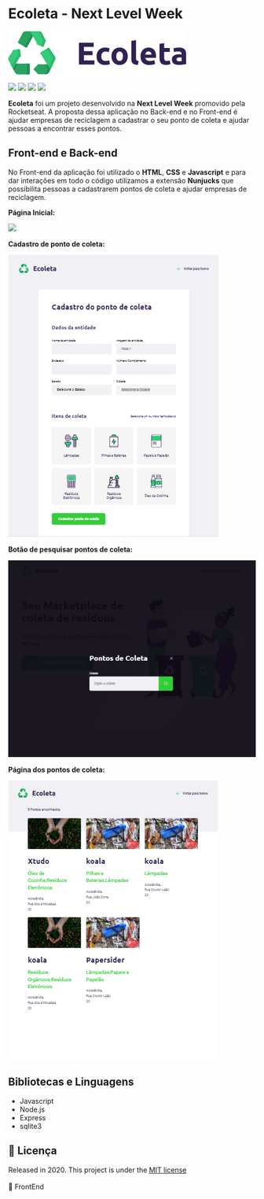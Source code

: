 # Ecoleta - Next Level Week

![](https://raw.githubusercontent.com/Nathan-Andrade/Ecoleta/e65d26abfa437ef4b500f73e402d09feb86f8ae2/Public/assets/icones/logo.svg)

![](https://img.shields.io/github/languages/count/Nathan-Andrade/Ecoleta) ![](https://img.shields.io/github/languages/top/Nathan-Andrade/Ecoleta) ![](https://img.shields.io/github/last-commit/Nathan-Andrade/Ecoleta) ![](https://img.shields.io/github/repo-size/Nathan-Andrade/Ecoleta)

**Ecoleta** foi um projeto desenvolvido na **Next Level Week** promovido pela Rocketseat. A proposta dessa aplicação no Back-end e no Front-end é ajudar empresas de reciclagem a cadastrar o seu ponto de coleta e ajudar pessoas a encontrar esses pontos.

## Front-end e Back-end

No Front-end da aplicação foi utilizado o **HTML**, **CSS** e **Javascript** e para dar interações em todo o código utilizamos a extensão **Nunjucks** que possibilita pessoas a cadastrarem pontos de coleta e ajudar empresas de reciclagem.

**Página Inicial:**

![](https://github.com/Nathan-Andrade/Ecoleta/blob/master/src/github/1%C2%B0Parte%20doProjeto%20da%20Next%20Level%20Week.PNG?raw=true)

**Cadastro de ponto de coleta:**

![](https://github.com/Nathan-Andrade/Ecoleta/blob/master/src/github/page%20cadastro.PNG?raw=true)

**Botão de pesquisar pontos de coleta:**

![](https://github.com/Nathan-Andrade/Ecoleta/blob/master/src/github/search%20cities.PNG?raw=true)

**Página dos pontos de coleta:**

![](https://github.com/jucelania/Ecoleta/blob/master/src/github/page%20pontos%20de%20coleta.PNG?raw=true)

## Bibliotecas e Linguagens

- Javascript
- Node.js
- Express
- sqlite3

## <a id="licenca"></a> 🍏 Licença

Released in 2020. This project is under the [MIT license](https://nodejs.org/en/download/) 
<br>
<br>
🚀  FrontEnd
 
